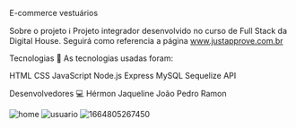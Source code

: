 E-commerce vestuários 

Sobre o projeto ℹ️
Projeto integrador desenvolvido no curso de Full Stack da Digital House.
Seguirá como referencia a página www.justapprove.com.br

Tecnologias 🔧
As tecnologias usadas foram:

HTML
CSS
JavaScript
Node.js
Express
MySQL
Sequelize
API

Desenvolvedores 💻
Hérmon
Jaqueline
João Pedro
Ramon

![home](https://user-images.githubusercontent.com/103325619/215340684-3eeb9662-0944-4e56-9cae-f8812a9d586a.jpg)
![usuario](https://user-images.githubusercontent.com/103325619/215340687-28d74891-6be4-4c5e-8396-0c8a785d10ab.jpg)
![1664805267450](https://user-images.githubusercontent.com/103325619/215340838-2f0c2471-88d3-4738-9980-57fda39df978.png)

